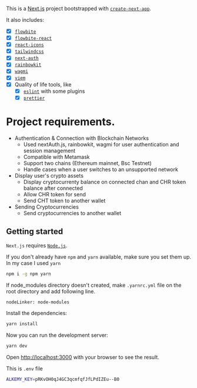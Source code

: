This is a [Next.js](https://nextjs.org/) project bootstrapped with [`create-next-app`](https://github.com/vercel/next.js/tree/canary/packages/create-next-app).

It also includes:

- [x] [`flowbite`](https://flowbite.com)
- [x] [`flowbite-react`](https://flowbite-react.com)
- [x] [`react-icons`](https://react-icons.github.io/react-icons)
- [x] [`tailwindcss`](https://tailwindcss.com)
- [x] [`next-auth`](https://next-auth.js.org/)
- [x] [`rainbowkit`](https://www.rainbowkit.com/)
- [x] [`wagmi`](https://wagmi.sh/)
- [x] [`viem`](https://viem.sh/)
- [x] Quality of life tools, like
  - [x] [`eslint`](https://eslint.org) with some plugins
  - [x] [`prettier`](https://prettier.io)

# Project requirements.
- Authentication & Connection with Blockchain Networks
  - Used nextAuth.js, rainbowkit, wagmi for  user authentication and session management
  - Compatible with Metamask
  - Support two chains (Ethereum mainnet, Bsc Testnet)
  - Handle cases when a user switches to an unsupported network
- Display user's crypto assets
  - Display cryptocurrenty balance on connected chan and CHR token balance after connected
  - Allow CHR token for send
  - Send CHT token to another wallet
- Sending Cryptocurrencies
  - Send cryptocurrencies to another wallet

## Getting started

`Next.js` requires [`Node.js`](https://nodejs.org).

If you don't already have `npm` and `yarn` available, make sure you set them up. In my case I used `yarn`

```bash
npm i -g npm yarn
```
If node_modules directory doesn't created, make `.yarnrc.yml` file on the root directory and add following line.

```bach
nodeLinker: node-modules
```

Install the dependencies:

```bash
yarn install
```

Now you can run the development server:

```bash
yarn dev
```

Open [http://localhost:3000](http://localhost:3000) with your browser to see the result.

This is `.env` file
```bash
ALKEMY_KEY=pRKvOH0qJ4GC3qcmfqfJfLPdIZEu--B0
```